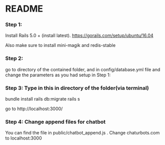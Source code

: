 # README

### Step 1: 

Install Rails 5.0 + (install latest). 
https://gorails.com/setup/ubuntu/16.04 

Also make sure to install mini-magik and redis-stable

### Step 2: 

go to directory of the contained folder, and in config/database.yml file and change the parameters as you had setup in Step 1: 

### Step 3: Type in this in directory of the folder(via terminal)

bundle install 
rails db:migrate 
rails s 

go to http://localhost:3000/ 

### Step 4: Change append files for chatbot 

You can find the file in public/chatbot_append.js .  Change chaturbots.com to localhost:3000
